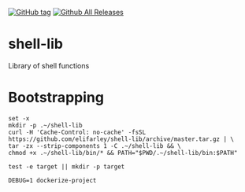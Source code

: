 [![GitHub tag](https://img.shields.io/github/tag/elifarley/shell-lib.svg?maxAge=2592000)](https://github.com/elifarley/shell-lib)
[![Github All Releases](https://img.shields.io/github/downloads/elifarley/shell-lib/total.svg?maxAge=2592000)](https://github.com/elifarley/shell-lib)

# shell-lib
Library of shell functions

# Bootstrapping
~~~~
set -x
mkdir -p .~/shell-lib
curl -H 'Cache-Control: no-cache' -fsSL https://github.com/elifarley/shell-lib/archive/master.tar.gz | \
tar -zx --strip-components 1 -C .~/shell-lib && \
chmod +x .~/shell-lib/bin/* && PATH="$PWD/.~/shell-lib/bin:$PATH"

test -e target || mkdir -p target 

DEBUG=1 dockerize-project
~~~~
